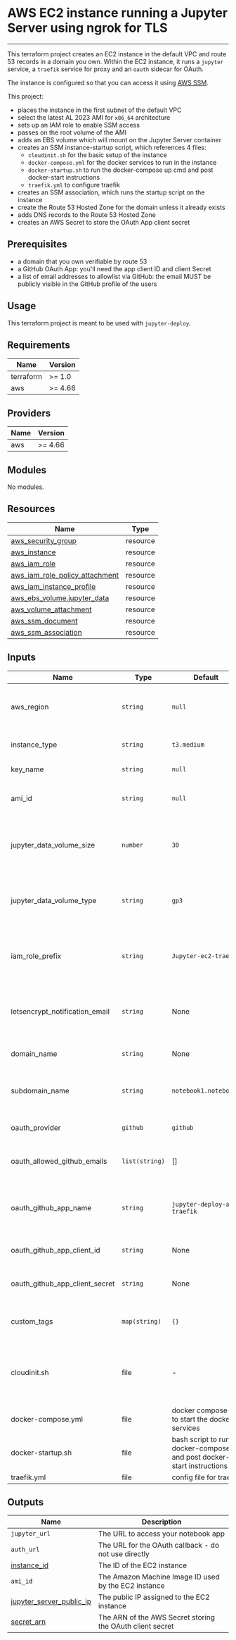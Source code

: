 # AWS EC2 instance running a Jupyter Server using ngrok for TLS
------
This terraform project creates an EC2 instance in the default VPC and route 53 records in a domain you own.
Within the EC2 instance, it runs a `jupyter` service, a `traefik` service for proxy and an `oauth` sidecar for OAuth.

The instance is configured so that you can access it using [AWS SSM](https://docs.aws.amazon.com/systems-manager/latest/userguide/session-manager.html).

This project:
- places the instance in the first subnet of the default VPC
- select the latest AL 2023 AMI for `x86_64` architecture
- sets up an IAM role to enable SSM access
- passes on the root volume of the AMI
- adds an EBS volume which will mount on the Jupyter Server container
- creates an SSM instance-startup script, which references 4 files:
    - `cloudinit.sh` for the basic setup of the instance
    - `docker-compose.yml` for the docker services to run in the instance
    - `docker-startup.sh` to run the docker-compose up cmd and post docker-start instructions
    - `traefik.yml` to configure traefik
- creates an SSM association, which runs the startup script on the instance
- create the Route 53 Hosted Zone for the domain unless it already exists
- adds DNS records to the Route 53 Hosted Zone
- creates an AWS Secret to store the OAuth App client secret

## Prerequisites
- a domain that you own verifiable by route 53
- a GitHub OAuth App: you'll need the app client ID and client Secret
- a list of email addresses to allowlist via GitHub: the email MUST be publicly visible in the GitHub profile of the users 

## Usage
This terraform project is meant to be used with `jupyter-deploy`.

## Requirements
| Name | Version |
|---|---|
| terraform | >= 1.0 |
| aws | >= 4.66 |

## Providers
| Name | Version |
|---|---|
| aws | >= 4.66 |

## Modules
No modules.

## Resources
| Name | Type |
|---|---|
| [aws_security_group](https://registry.terraform.io/providers/hashicorp/aws/latest/docs/resources/security_group) | resource |
| [aws_instance](https://registry.terraform.io/providers/hashicorp/aws/latest/docs/resources/instance) | resource |
| [aws_iam_role](https://registry.terraform.io/providers/hashicorp/aws/latest/docs/resources/iam_role) | resource |
| [aws_iam_role_policy_attachment](https://registry.terraform.io/providers/hashicorp/aws/latest/docs/resources/iam_role_policy_attachment) | resource | 
| [aws_iam_instance_profile](https://registry.terraform.io/providers/hashicorp/aws/latest/docs/resources/iam_instance_profile) | resource |
| [aws_ebs_volume.jupyter_data](https://registry.terraform.io/providers/hashicorp/aws/latest/docs/resources/ebs_volume) | resource |
| [aws_volume_attachment](https://registry.terraform.io/providers/hashicorp/aws/latest/docs/resources/volume_attachment) | resource |
| [aws_ssm_document](https://registry.terraform.io/providers/hashicorp/aws/latest/docs/resources/ssm_document) | resource |
| [aws_ssm_association](https://registry.terraform.io/providers/hashicorp/aws/latest/docs/resources/ssm_association) | resource |

## Inputs
| Name | Type | Default | Description |
|---|---|---|---|
| aws_region | `string` | `null` | AWS region where the resources should be created |
| instance_type | `string` | `t3.medium` | The type of instance to start |
| key_name | `string` | `null` | The name of key pair |
| ami_id | `string` | `null` | The ID of the AMI to use for the instance |
| jupyter_data_volume_size | `number` | `30` | The size in GB of the EBS volume the Jupyter Server has access to |
| jupyter_data_volume_type | `string` | `gp3` | The type of EBS volume the Jupyter Server will has access to |
| iam_role_prefix | `string` | `Jupyter-ec2-traefik` | The prefix for the name of the IAM role for the instance |
| letsencrypt_notification_email | `string` | None | An email for letsencrypt to notify about certificate expirations |
| domain_name | `string` | None | A domain that you own |
| subdomain_name | `string` | `notebook1.notebooks` | A sub-domain of `domain_name` to add DNS records |
| oauth_provider | `github` | `github` | The OAuth provider to use |
| oauth_allowed_github_emails | `list(string)` | [] | The list of GitHub emails to allowlist |
| oauth_github_app_name | `string` | `jupyter-deploy-aws-traefik` | A name for your OAuth app to reference in the AWS secret |
| oauth_github_app_client_id | `string` | None | The client ID of the OAuth app |
| oauth_github_app_client_secret | `string` | None | The client secret of the OAuth app |
| custom_tags | `map(string)` | `{}` | The custom tags to add to all the resources |
| cloudinit.sh | file | - | bash script to install packages, mount volumes and setup permissions |
| docker-compose.yml | file | docker compose file to start the docker services |
| docker-startup.sh | file | bash script to run docker-compose and post docker-start instructions |
| traefik.yml | file | config file for traefik |

## Outputs
| Name | Description |
|---|---|
| `jupyter_url` | The URL to access your notebook app |
| `auth_url` | The URL for the OAuth callback - do not use directly |
| [instance_id](https://registry.terraform.io/providers/hashicorp/aws/latest/docs/resources/instance#id-2) | The ID of the EC2 instance |
| `ami_id` | The Amazon Machine Image ID used by the EC2 instance |
| [jupyter_server_public_ip](https://registry.terraform.io/providers/hashicorp/aws/latest/docs/resources/instance#public_ip-1) | The public IP assigned to the EC2 instance |
| [secret_arn](https://registry.terraform.io/providers/hashicorp/aws/latest/docs/resources/secretsmanager_secret#arn-1) | The ARN of the AWS Secret storing the OAuth client secret |
